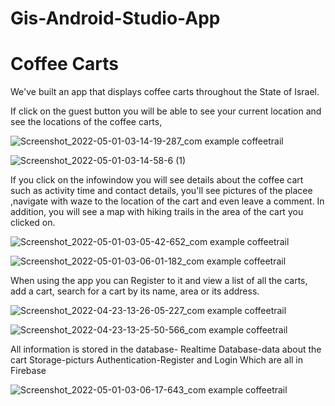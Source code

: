 # Gis-Android-Studio-App
# Coffee Carts

We've built an app that displays coffee carts throughout the State of Israel.

If click on the guest button you will be able to see your current location and see the locations of the coffee carts,


![Screenshot_2022-05-01-03-14-19-287_com example coffeetrail](https://user-images.githubusercontent.com/88483910/166126955-29718f80-4dd3-4af4-8ed0-19cb3e32c917.jpg)


![Screenshot_2022-05-01-03-14-58-6 (1)](https://user-images.githubusercontent.com/88483910/166127140-05adad76-a6f7-4b10-b918-5b0c31ecc84a.jpg)




If you click on the infowindow you will see details about the coffee cart 
such as activity time and contact details, you'll see pictures of the placee ,navigate with waze to the location of the cart and even leave a comment.
In addition, you will see a map with hiking trails in the area of the cart you clicked on.

![Screenshot_2022-05-01-03-05-42-652_com example coffeetrail](https://user-images.githubusercontent.com/88483910/166126961-ad21eed6-a5df-4910-9233-672d2c3685a7.jpg)

![Screenshot_2022-05-01-03-06-01-182_com example coffeetrail](https://user-images.githubusercontent.com/88483910/166126964-ece20dfd-c172-4f7a-83ef-48d75922ae4f.jpg)

When using the app you can Register to it and view a list of all the carts, add a cart, search for a cart by its name, area or its address.


![Screenshot_2022-04-23-13-26-05-227_com example coffeetrail](https://user-images.githubusercontent.com/88483910/166127015-ba1cb7bb-d56b-4982-b142-c8fddc3d01d9.jpg)


![Screenshot_2022-04-23-13-25-50-566_com example coffeetrail](https://user-images.githubusercontent.com/88483910/166127013-b30b7640-1022-4a25-a5dc-294e30ebf9d5.jpg)


All information is stored in the database-
Realtime Database-data about the cart
Storage-picturs
Authentication-Register and Login
Which are all in Firebase


![Screenshot_2022-05-01-03-06-17-643_com example coffeetrail](https://user-images.githubusercontent.com/88483910/166127003-05ad0824-6997-41dc-9d12-4eba6d0e982e.jpg)
